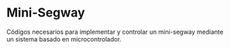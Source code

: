 # Mini-Segway
Códigos necesarios para implementar y controlar un mini-segway mediante un sistema basado en microcontrolador.
